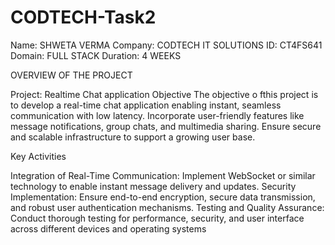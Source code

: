 # CODTECH-Task2
Name: SHWETA VERMA
Company: CODTECH IT SOLUTIONS 
ID: CT4FS641 
Domain: FULL STACK 
Duration: 4 WEEKS

OVERVIEW OF THE PROJECT

Project: Realtime Chat application
Objective
The objective o fthis project is to develop a real-time chat application enabling instant, seamless communication with low latency. Incorporate user-friendly features like message notifications, group chats, and multimedia sharing. Ensure secure and scalable infrastructure to support a growing user base.

Key Activities

Integration of Real-Time Communication: Implement WebSocket or similar technology to enable instant message delivery and updates.
Security Implementation: Ensure end-to-end encryption, secure data transmission, and robust user authentication mechanisms.
Testing and Quality Assurance: Conduct thorough testing for performance, security, and user interface across different devices and operating systems

